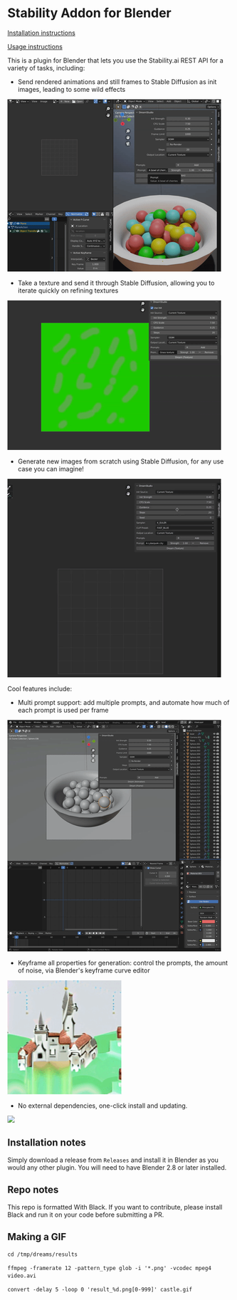 # Stability Addon for Blender

[Installation instructions](/Installing.md)

[Usage instructions](/Usage.md)


This is a plugin for Blender that lets you use the Stability.ai REST API for a variety of tasks, including:

* Send rendered animations and still frames to Stable Diffusion as init images, leading to some wild effects

![](/content/render2img.gif)
* Take a texture and send it through Stable Diffusion, allowing you to iterate quickly on refining textures

![](/content/img2img.gif)
* Generate new images from scratch using Stable Diffusion, for any use case you can imagine!

![](/content/text2img.gif)


Cool features include:

* Multi prompt support: add multiple prompts, and automate how much of each prompt is used per frame

![](/content/multi_prompt.gif)
* Keyframe all properties for generation: control the prompts, the amount of noise, via Blender's keyframe curve editor


![](/content/param_keyframing.gif)
* No external dependencies, one-click install and updating.

![](/content/city_pan.gif)
## Installation notes

Simply download a release from `Releases` and install it in Blender as you would any other plugin. You will need to have Blender 2.8 or later installed.

## Repo notes

This repo is formatted With Black. If you want to contribute, please install Black and run it on your code before submitting a PR.

## Making a GIF

`cd /tmp/dreams/results`

`ffmpeg -framerate 12 -pattern_type glob -i '*.png' -vcodec mpeg4 video.avi`

`convert -delay 5 -loop 0 'result_%d.png[0-999]' castle.gif`
